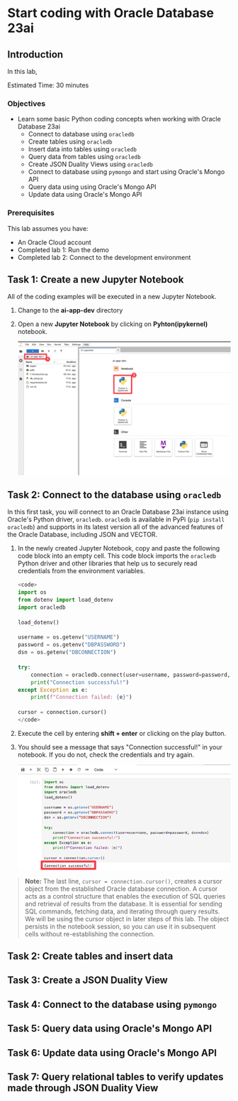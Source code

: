 # Start coding with Oracle Database 23ai

## Introduction

In this lab,

Estimated Time: 30 minutes

### Objectives

* Learn some basic Python coding concepts when working with Oracle Database 23ai
  * Connect to database using `oracledb`
  * Create tables using `oracledb`
  * Insert data into tables using `oracledb`
  * Query data from tables using `oracledb` 
  * Create JSON Duality Views using `oracledb`
  * Connect to database using `pymongo` and start using Oracle's Mongo API
  * Query data using using Oracle's Mongo API
  * Update data using Oracle's Mongo API


### Prerequisites

This lab assumes you have:
* An Oracle Cloud account
* Completed lab 1: Run the demo
* Completed lab 2: Connect to the development environment

## Task 1: Create a new Jupyter Notebook

All of the coding examples will be executed in a new Jupyter Notebook.

1. Change to the **ai-app-dev** directory

2. Open a new **Jupyter Notebook** by clicking on **Pyhton(ipykernel)** notebook.

    ![Open Jupyter Notebook](./images/open-new-notebook.png " ")

## Task 2: Connect to the database using `oracledb`

In this first task, you will connect to an Oracle Database 23ai instance using Oracle's Python driver, `oracledb`. 
`oracledb` is available in PyPi (`pip install oracledb`) and supports in its latest version all of the advanced features of the Oracle Database, including JSON and VECTOR.

1. In the newly created Jupyter Notebook, copy and paste the following code block into an empty cell. This code block imports the `oracledb` Python driver and other libraries that help us to securely read credentials from the environment variables.

    ```python
    <code>
    import os
    from dotenv import load_dotenv
    import oracledb
    
    load_dotenv()

    username = os.getenv("USERNAME")
    password = os.getenv("DBPASSWORD")
    dsn = os.getenv("DBCONNECTION")

    try:
        connection = oracledb.connect(user=username, password=password, dsn=dsn)
        print("Connection successful!")
    except Exception as e:
        print(f"Connection failed: {e}")

    cursor = connection.cursor()
    </code>
    ```
2. Execute the cell by entering **shift + enter** or clicking on the play button.

3. You should see a message that says "Connection successful!" in your notebook. If you do not, check the credentials and try again. 

    ![connect](./images/connect.png " ")

>**Note:** The last line, `cursor = connection.cursor()`, creates a cursor object from the established Oracle database connection. A cursor acts as a control structure that enables the execution of SQL queries and retrieval of results from the database. It is essential for sending SQL commands, fetching data, and iterating through query results. We will be using the cursor object in later steps of this lab. The object persists in the notebook session, so you can use it in subsequent cells without re-establishing the connection. 




## Task 2: Create tables and insert data



## Task 3: Create a JSON Duality View


## Task 4: Connect to the database using `pymongo`

## Task 5: Query data using Oracle's Mongo API

## Task 6: Update data using Oracle's Mongo API

## Task 7: Query relational tables to verify updates made through JSON Duality View